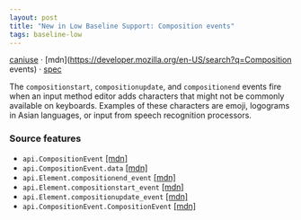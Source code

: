 ```yaml
---
layout: post
title: "New in Low Baseline Support: Composition events"
tags: baseline-low
---
```


[caniuse](https://caniuse.com/?search=composition-events) · [mdn](https://developer.mozilla.org/en-US/search?q=Composition events) · [spec](https://w3c.github.io/uievents/#events-compositionevents)

The `compositionstart`, `compositionupdate`, and `compositionend` events fire when an input method editor adds characters that might not be commonly available on keyboards. Examples of these characters are emoji, logograms in Asian languages, or input from speech recognition processors.

### Source features

- ``api.CompositionEvent`` [[mdn]](https://developer.mozilla.org/en-US/search?q=api.CompositionEvent)
- ``api.CompositionEvent.data`` [[mdn]](https://developer.mozilla.org/en-US/search?q=api.CompositionEvent.data)
- ``api.Element.compositionend_event`` [[mdn]](https://developer.mozilla.org/en-US/search?q=api.Element.compositionend_event)
- ``api.Element.compositionstart_event`` [[mdn]](https://developer.mozilla.org/en-US/search?q=api.Element.compositionstart_event)
- ``api.Element.compositionupdate_event`` [[mdn]](https://developer.mozilla.org/en-US/search?q=api.Element.compositionupdate_event)
- ``api.CompositionEvent.CompositionEvent`` [[mdn]](https://developer.mozilla.org/en-US/search?q=api.CompositionEvent.CompositionEvent)
